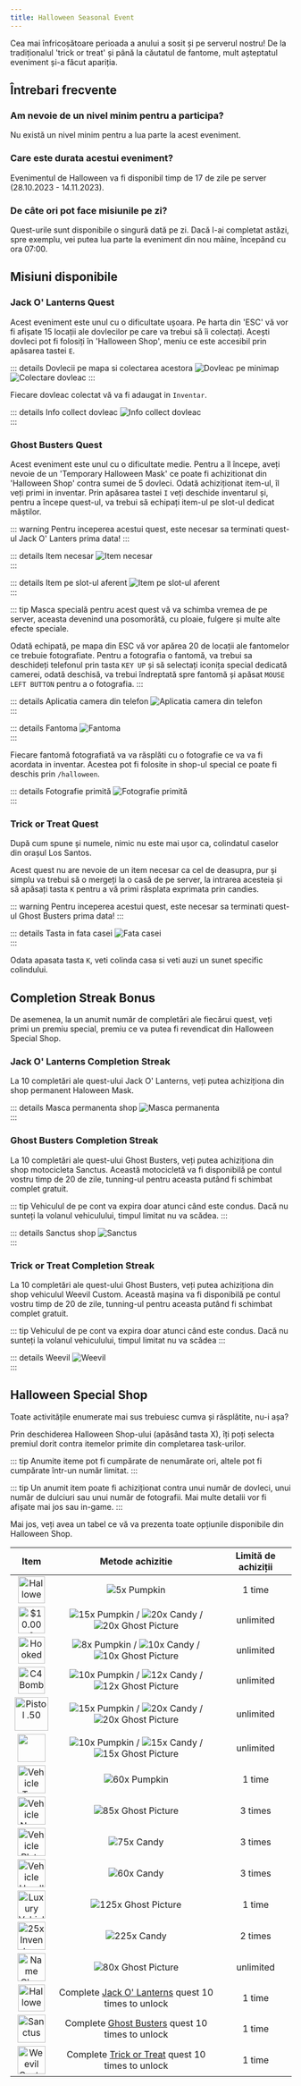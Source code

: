 ```yaml
---
title: Halloween Seasonal Event
---
```


Cea mai înfricoșătoare perioada a anului a sosit și pe serverul nostru! De la tradiționalul 'trick or treat' și până la căutatul de fantome, mult așteptatul eveniment și-a făcut apariția.

## Întrebari frecvente

### Am nevoie de un nivel minim pentru a participa?
Nu există un nivel minim pentru a lua parte la acest eveniment.

### Care este durata acestui eveniment?
Evenimentul de Halloween va fi disponibil timp de 17 de zile pe server (28.10.2023 - 14.11.2023).

### De câte ori pot face misiunile pe zi?
Quest-urile sunt disponibile o singură dată pe zi. Dacă l-ai completat astăzi, spre exemplu, vei putea lua parte la eveniment din nou mâine, începând cu ora 07:00.

## Misiuni disponibile

### Jack O' Lanterns Quest
Acest eveniment este unul cu o dificultate ușoara. Pe harta din 'ESC' vă vor fi afișate 15 locații ale dovlecilor pe care va trebui să îi colectați. Acești dovleci pot fi folosiți în 'Halloween Shop', meniu ce este accesibil prin apăsarea tastei `E`.

::: details Dovlecii pe mapa si colectarea acestora
<Image src="https://i.imgur.com/yjyG0jt.png" alt="Dovleac pe minimap" />  
<Image src="https://i.imgur.com/WprP0aX.png" alt="Colectare dovleac" /> 
:::

Fiecare dovleac colectat vă va fi adaugat in `Inventar`.

::: details Info collect dovleac
<Image src="https://i.imgur.com/UQZMfMa.png" alt="Info collect dovleac" />  
:::

### Ghost Busters Quest

Acest eveniment este unul cu o dificultate medie.  Pentru a îl începe, aveți nevoie de un 'Temporary Halloween Mask' ce poate fi achizitionat din 'Halloween Shop' contra sumei de 5 dovleci. Odată achiziționat item-ul, îl veți primi in inventar. Prin apăsarea tastei `I` veți deschide inventarul și, pentru a începe quest-ul, va trebui să echipați item-ul pe slot-ul dedicat măștilor.

::: warning
Pentru inceperea acestui quest, este necesar sa terminati quest-ul Jack O' Lanters prima data!
:::

::: details Item necesar
<Image src="https://i.imgur.com/tuTEFOF.png" alt="Item necesar" />  
:::

::: details Item pe slot-ul aferent
<Image src="https://i.imgur.com/FaWT7UG.png" alt="Item pe slot-ul aferent" />  
:::

::: tip
Masca specială pentru acest quest vă va schimba vremea de pe server, aceasta devenind una posomorâtă, cu ploaie, fulgere și multe alte efecte speciale.

Odată echipată, pe mapa din ESC vă vor apărea 20 de locații ale fantomelor ce trebuie fotografiate. Pentru a fotografia o fantomă, va trebui sa deschideți telefonul prin tasta `KEY UP` și să selectați iconița special dedicată camerei, odată deschisă, va trebui îndreptată spre fantomă și apăsat `MOUSE LEFT BUTTON` pentru a o fotografia.
:::

::: details Aplicatia camera din telefon
<Image src="https://i.imgur.com/wTfbfj8.png" alt="Aplicatia camera din telefon" />  
:::

::: details Fantoma
<Image src="https://i.imgur.com/CMhsrVr.png" alt="Fantoma" />  
:::

Fiecare fantomă fotografiată va va răsplăti cu o fotografie ce va va fi acordata in inventar. Acestea pot fi folosite in shop-ul special ce poate fi deschis prin `/halloween`.

::: details Fotografie primită
<Image src="https://i.imgur.com/JzWOOEH.png" alt="Fotografie primită" />  
:::

### Trick or Treat Quest
După cum spune și numele, nimic nu este mai ușor ca, colindatul caselor din orașul Los Santos. 

Acest quest nu are nevoie de un item necesar ca cel de deasupra, pur și simplu va trebui să o mergeți la o casă de pe server, la intrarea acesteia și să apăsați tasta `K` pentru a vă primi răsplata exprimata prin candies.

::: warning
Pentru inceperea acestui quest, este necesar sa terminati quest-ul Ghost Busters prima data!
:::

::: details Tasta in fata casei
<Image src="https://i.imgur.com/nrUkccT.png" alt="Fata casei" />  
:::

Odata apasata tasta `K`, veti colinda casa si veti auzi un sunet specific colindului.

## Completion Streak Bonus

De asemenea, la un anumit număr de completări ale fiecărui quest, veți primi un premiu special, premiu ce va putea fi revendicat din Halloween Special Shop.

### Jack O' Lanterns Completion Streak

La 10 completări ale quest-ului Jack O' Lanterns, veți putea achiziționa din shop permanent Haloween Mask.

::: details Masca permanenta shop
<Image src="https://i.imgur.com/0C1TpRi.png" alt="Masca permanenta" />  
:::

### Ghost Busters Completion Streak

La 10 completări ale quest-ului Ghost Busters, veți putea achiziționa din shop motocicleta Sanctus. Această motocicletă va fi disponibilă pe contul vostru timp de 20 de zile, tunning-ul pentru aceasta putând fi schimbat complet gratuit.

::: tip
Vehiculul de pe cont va expira doar atunci când este condus. Dacă nu sunteți la volanul vehiculului, timpul limitat nu va scădea.
:::

::: details Sanctus shop
<Image src="https://i.imgur.com/gmPJCLC.png" alt="Sanctus" />  
:::

### Trick or Treat Completion Streak

La 10 completări ale quest-ului Ghost Busters, veți putea achiziționa din shop vehiculul Weevil Custom. Această mașina va fi disponibilă pe contul vostru timp de 20 de zile, tunning-ul pentru aceasta putând fi schimbat complet gratuit.

::: tip
Vehiculul de pe cont va expira doar atunci când este condus. Dacă nu sunteți la volanul vehiculului, timpul limitat nu va scădea
:::

::: details Weevil
<Image src="https://i.imgur.com/odJT0wR.png" alt="Weevil" />  
:::


## Halloween Special Shop
Toate activitățile enumerate mai sus trebuiesc cumva și răsplătite, nu-i așa?

Prin deschiderea Halloween Shop-ului (apăsând tasta X), îți poți selecta premiul dorit contra itemelor primite din completarea task-urilor. 

::: tip
Anumite iteme pot fi cumpărate de nenumărate ori, altele pot fi cumpărate într-un număr limitat.
:::

::: tip
Un anumit item poate fi achiziționat contra unui număr de dovleci, unui număr de dulciuri sau unui număr de fotografii. Mai multe detalii vor fi afișate mai jos sau in-game.
:::

Mai jos, veți avea un tabel ce vă va prezenta toate opțiunile disponibile din Halloween Shop.

| Item   | Metode achizitie | Limită de achiziții |
| :-----------: | :-----------: | :-----------: |
| <Image src="https://i.imgur.com/D57aqYm.png" alt="Halloween Temporary Mask" width="48" label="Halloween Temporary Mask" /> | <Image :width="36" src="https://i.imgur.com/01MpH7z.png" alt="5x Pumpkin" label="5x Pumpkin" /> | 1 time |
| <Image src="https://i.imgur.com/VN6hRhp.png" alt="$10.000 Marked Money" width="48" label="$10.000 Marked Money" /> | <Image :width="36" src="https://i.imgur.com/01MpH7z.png" alt="15x Pumpkin" label="15x Pumpkin" /> <Color hex="#fb923c">/</Color> <Image :width="36" src="https://i.imgur.com/cCXjac4.png" alt="20x Candy" label="20x Candy" /> <Color hex="#fb923c">/</Color> <Image :width="36" src="https://i.imgur.com/VTjyoDw.png" alt="20x Ghost Picture" label="20x Ghost Picture" /> | unlimited |
| <Image src="https://i.imgur.com/OQ1GppJ.png" alt="Hooked-rope" width="48" label="Hooked Rope" /> | <Image :width="36" src="https://i.imgur.com/01MpH7z.png" alt="8x Pumpkin" label="8x Pumpkin" /> <Color hex="#fb923c">/</Color> <Image :width="36" src="https://i.imgur.com/cCXjac4.png" alt="10x Candy" label="10x Candy" /> <Color hex="#fb923c">/</Color> <Image :width="36" src="https://i.imgur.com/VTjyoDw.png" alt="10x Ghost Picture" label="10x Ghost Picture" /> | unlimited |
| <Image src="https://i.imgur.com/5mitctQ.png" alt="C4 Bomb" width="48" label="C4 Bomb" /> | <Image :width="36" src="https://i.imgur.com/01MpH7z.png" alt="10x Pumpkin" label="10x Pumpkin" /> <Color hex="#fb923c">/</Color> <Image :width="36" src="https://i.imgur.com/cCXjac4.png" alt="12x Candy" label="12x Candy" /> <Color hex="#fb923c">/</Color> <Image :width="36" src="https://i.imgur.com/VTjyoDw.png" alt="12x Ghost Picture" label="12x Ghost Picture" /> | unlimited |
| <Image src="https://i.imgur.com/WR12L1k.png" alt="Pistol .50" width="60" label="Pistol .50" /> | <Image :width="36" src="https://i.imgur.com/01MpH7z.png" alt="15x Pumpkin" label="15x Pumpkin" /> <Color hex="#fb923c">/</Color> <Image :width="36" src="https://i.imgur.com/cCXjac4.png" alt="20x Candy" label="20x Candy" /> <Color hex="#fb923c">/</Color> <Image :width="36" src="https://i.imgur.com/VTjyoDw.png" alt="20x Ghost Picture" label="20x Ghost Picture" /> | unlimited |
| <Image src="https://i.imgur.com/onADx1v.png" width="50" label="250x 9mm Ammo" /> | <Image :width="36" src="https://i.imgur.com/01MpH7z.png" alt="10x Pumpkin" label="10x Pumpkin" /> <Color hex="#fb923c">/</Color> <Image :width="36" src="https://i.imgur.com/cCXjac4.png" alt="15x Candy" label="15x Candy" /> <Color hex="#fb923c">/</Color> <Image :width="36" src="https://i.imgur.com/VTjyoDw.png" alt="15x Ghost Picture" label="15x Ghost Picture" /> | unlimited |
| <Image src="https://i.imgur.com/ouDnrjG.png" alt="Vehicle Tyre Smoke Ticket" width="50" label="Vehicle Tyre Smoke Ticket" /> | <Image :width="36" src="https://i.imgur.com/01MpH7z.png" alt="60x Pumpkin" label="60x Pumpkin" /> | 1 time |
| <Image src="https://i.imgur.com/OmDEdB1.png" alt="Vehicle Neon Ticket" width="50" label="Vehicle Neon Ticket" /> | <Image :width="36" src="https://i.imgur.com/VTjyoDw.png" alt="85x Ghost Picture" label="85x Ghost Picture" /> | 3 times |
| <Image src="https://i.imgur.com/UV4bXUr.png" alt="Vehicle Plate Ticket" width="50" label="Vehicle Plate Ticket" /> | <Image :width="36" src="https://i.imgur.com/cCXjac4.png" alt="75x Candy" label="75x Candy" /> | 3 times |
| <Image src="https://i.imgur.com/9UMVP5j.png" alt="Vehicle Headlights Ticket" width="50" label="Vehicle Headlights Ticket" /> | <Image :width="36" src="https://i.imgur.com/cCXjac4.png" alt="60x Candy" label="60x Candy" /> | 3 times |
| <Image src="https://i.imgur.com/5lCArfs.png" alt="Luxury Vehicle Ticket" width="50" label="Luxury Vehicle Ticket" /> | <Image :width="36" src="https://i.imgur.com/VTjyoDw.png" alt="125x Ghost Picture" label="125x Ghost Picture" /> | 1 time |
| <Image src="https://i.imgur.com/xu36tbx.png" alt="25x Inventory Slots Ticket" width="50" label="25x Inventory Slots Ticket" /> | <Image :width="36" src="https://i.imgur.com/cCXjac4.png" alt="225x Candy" label="225x Candy" /> | 2 times |
| <Image src="https://i.imgur.com/agE3E2g.png" alt="Name Change Ticket" width="50" label="Name Change Ticket" /> | <Image :width="36" src="https://i.imgur.com/VTjyoDw.png" alt="80x Ghost Picture" label="80x Ghost Picture" /> | unlimited |
| <Image src="https://i.imgur.com/D57aqYm.png" alt="Halloween Permanent Mask" width="48" label="Halloween Permanent Mask" /> | Complete [Jack O' Lanterns](#jack-o-lanterns-quest) quest <Color hex="#fb923c">10</Color> times to unlock | 1 time |
| <Image src="https://i.imgur.com/8aR9vXT.png" alt="Sanctus" width="50" label="Sanctus" /> | Complete [Ghost Busters](#ghost-busters-quest) quest <Color hex="#fb923c">10</Color> times to unlock | 1 time |
| <Image src="https://i.imgur.com/eivHCyM.png" alt="Weevil Custom" width="50" label="Weevil Custom" /> | Complete [Trick or Treat](#trick-or-treat-quest) quest <Color hex="#fb923c">10</Color> times to unlock | 1 time | 
